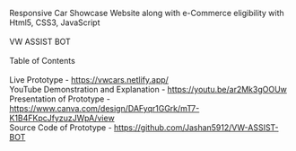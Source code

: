 Responsive Car Showcase Website along with e-Commerce eligibility with Html5, CSS3, JavaScript<br><br>
VW ASSIST BOT<br><br>
Table of Contents<br><br>
Live Prototype - https://vwcars.netlify.app/<br>
YouTube Demonstration and Explanation - https://youtu.be/ar2Mk3gOOUw<br>
Presentation of Prototype - https://www.canva.com/design/DAFyqr1GGrk/mT7-K1B4FKpcJfyzuzJWpA/view<br>
Source Code of Prototype - https://github.com/Jashan5912/VW-ASSIST-BOT<br>
